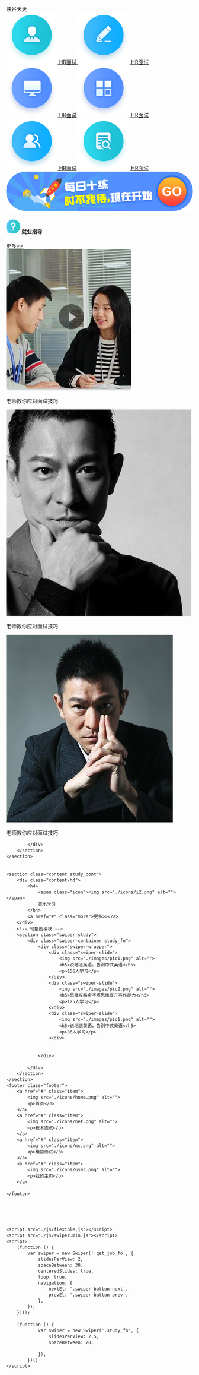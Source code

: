 <!DOCTYPE html>
<html lang="en">

<head>
    <meta charset="UTF-8">
    <meta name="viewport" content="width=device-width, initial-scale=1.0">
    <title>峡谷天天</title>
    <link rel="stylesheet" href="./css/normalize.css">
    <link rel="stylesheet" href="./css/index.css">
    <link rel="stylesheet" href="./css/swiper.min.css">
</head>

<body>
    <section class="wrap">
        <div class="header">峡谷天天</div>
        <div class="nav">
            <a href="" class="item">
                <img src="./icons/icon1.png" alt="">
                <span>HR面试</span>
            </a>
            <a href="" class="item">
                <img src="./icons/icon2.png" alt="">
                <span>HR面试</span></a>
            <a href="" class="item">
                <img src="./icons/icon3.png" alt="">
                <span>HR面试</span></a>
            <a href="" class="item">
                <img src="./icons/icon4.png" alt="">
                <span>HR面试</span></a>
            <a href="" class="item">
                <img src="./icons/icon5.png" alt="">
                <span>HR面试</span></a>
            <a href="" class="item">
                <img src="./icons/icon6.png" alt="">
                <span>HR面试</span></a>
        </div>
        <!-- go模块 -->
        <section class='go'>
            <img src="./images/go.png" alt="">
        </section>
    </section>
    <!-- 主要内容 -->
    <section class="content">
        <div class="content-hd">
            <h4>
                <span class="icon"><img src="./icons/i2.png" alt=""></span>
                就业指导
            </h4>
            <a href="#" class="more">更多>></a>
        </div>
        <!-- 轮播图模块 -->
        <section class="swiper-focus">
            <div class="swiper-container get_job_fo">
                <div class="swiper-wrapper">
                    <div class="swiper-slide">
                        <a href="#"><img src="./images/pic.png" alt=""></a>
                        <p>老师教你应对面试技巧</p>
                    </div>
                    <div class="swiper-slide">
                        <a href="#"><img src="./images/ldh.jpg" alt=""></a>
                        <p>老师教你应对面试技巧</p>
                    </div>
                    <div class="swiper-slide">
                        <a href="#"><img src="./images/3.jpg" alt=""></a>
                        <p>老师教你应对面试技巧</p>
                    </div>
                </div>
            </div>
            <!-- Add Arrows -->
            <div class="swiper-button-next"></div>
            <div class="swiper-button-prev"></div>

            </div>
        </section>
    </section>


    <section class="content study_cont">
        <div class="content-hd">
            <h4>
                <span class="icon"><img src="./icons/i2.png" alt=""></span>
                充电学习
            </h4>
            <a href="#" class="more">更多>></a>
        </div>
        <!-- 轮播图模块 -->
        <section class="swiper-study">
            <div class="swiper-container study_fo">
                <div class="swiper-wrapper">
                    <div class="swiper-slide">
                        <img src="./images/pic1.png" alt="">
                        <h5>说地道英语，告别中式英语</h5>
                        <p>156人学习</p>
                    </div>
                    <div class="swiper-slide">
                        <img src="./images/pic2.png" alt="">
                        <h5>思维攻略金字塔思维提升写作能力</h5>
                        <p>125人学习</p>
                    </div>
                    <div class="swiper-slide">
                        <img src="./images/pic1.png" alt="">
                        <h5>说地道英语，告别中式英语</h5>
                        <p>86人学习</p>
                    </div>


                </div>

            </div>
        </section>
    </section>
    <footer class="footer">
        <a href="#" class="item">
            <img src="./icons/home.png" alt="">
            <p>首页</p>
        </a>
        <a href="#" class="item">
            <img src="./icons/net.png" alt="">
            <p>技术面试</p>
        </a>
        <a href="#" class="item">
            <img src="./icons/ms.png" alt="">
            <p>模拟面试</p>
        </a>
        <a href="#" class="item">
            <img src="./icons/user.png" alt="">
            <p>我的主页</p>
        </a>
       
    </footer>





    <script src="./js/flexible.js"></script>
    <script src="./js/swiper.min.js"></script>
    <script>
        (function () {
            var swiper = new Swiper('.get_job_fo', {
                slidesPerView: 2,
                spaceBetween: 30,
                centeredSlides: true,
                loop: true,
                navigation: {
                    nextEl: '.swiper-button-next',
                    prevEl: '.swiper-button-prev',
                },
            });
        })();
          
        (function () {
                var swiper = new Swiper('.study_fo', {
                    slidesPerView: 2.5,
                    spaceBetween: 20,
                  
                });
            })()
    </script>
</body>

</html>
